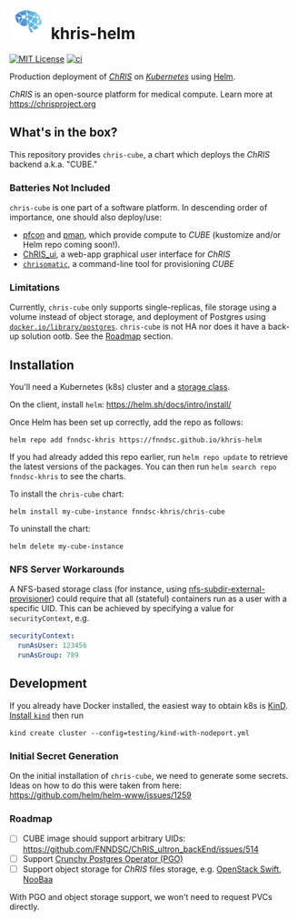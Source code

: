# ![logo](./logo_chris.png) khris-helm

[![MIT License](https://img.shields.io/github/license/fnndsc/khris-helm)](https://github.com/FNNDSC/khris-helm/blob/main/LICENSE)
[![ci](https://github.com/FNNDSC/khris-helm/actions/workflows/ci.yml/badge.svg)](https://github.com/FNNDSC/khris-helm/actions/workflows/ci.yml)

Production deployment of [_ChRIS_](https://chrisproject.org/) on [_Kubernetes_](https://kubernetes.io/)
using [Helm](https://helm.sh/).

_ChRIS_ is an open-source platform for medical compute. Learn more at https://chrisproject.org

## What's in the box?

This repository provides `chris-cube`, a chart which deploys the _ChRIS_ backend a.k.a. "CUBE."

### Batteries Not Included

`chris-cube` is one part of a software platform. In descending order of importance, one should also deploy/use:

- [pfcon](https://github.com/FNNDSC/pfcon) and [pman](https://github.com/FNNDSC/pman), which provide compute to _CUBE_ (kustomize and/or Helm repo coming soon!).
- [ChRIS\_ui](https://github.com/FNNDSC/ChRIS_ui), a web-app graphical user interface for _ChRIS_
- [`chrisomatic`](https://github.com/FNNDSC/chrisomatic), a command-line tool for provisioning _CUBE_

### Limitations

Currently, `chris-cube` only supports single-replicas, file storage using a volume instead of object storage,
and deployment of Postgres using [`docker.io/library/postgres`](https://hub.docker.com/_/postgres). `chris-cube`
is not HA nor does it have a back-up solution ootb. See the [Roadmap](#roadmap) section.

## Installation

You'll need a Kubernetes (k8s) cluster and a [storage class](https://kubernetes.io/docs/concepts/storage/storage-classes/).

On the client, install `helm`: https://helm.sh/docs/intro/install/

Once Helm has been set up correctly, add the repo as follows:

```shell
helm repo add fnndsc-khris https://fnndsc.github.io/khris-helm
```

If you had already added this repo earlier, run `helm repo update` to retrieve
the latest versions of the packages.  You can then run `helm search repo fnndsc-khris` to see the charts.

To install the `chris-cube` chart:

```shell
helm install my-cube-instance fnndsc-khris/chris-cube
```

To uninstall the chart:

```shell
helm delete my-cube-instance
```

### NFS Server Workarounds

A NFS-based storage class (for instance, using [nfs-subdir-external-provisioner](https://github.com/kubernetes-sigs/nfs-subdir-external-provisioner))
could require that all (stateful) containers run as a user with a specific UID. This can be achieved by specifying a value for `securityContext`, e.g.

```yaml
securityContext:
  runAsUser: 123456
  runAsGroup: 789
```

## Development

If you already have Docker installed, the easiest way to obtain k8s is [KinD](https://kind.sigs.k8s.io/).
[Install `kind`](https://kind.sigs.k8s.io/docs/user/quick-start/) then run

```shell
kind create cluster --config=testing/kind-with-nodeport.yml
```

### Initial Secret Generation

On the initial installation of `chris-cube`, we need to generate some secrets.
Ideas on how to do this were taken from here: https://github.com/helm/helm-www/issues/1259

### Roadmap

- [ ] CUBE image should support arbitrary UIDs: https://github.com/FNNDSC/ChRIS_ultron_backEnd/issues/514
- [ ] Support [Crunchy Postgres Operator (PGO)](https://github.com/CrunchyData/postgres-operator/)
- [ ] Support object storage for _ChRIS_ files storage, e.g. [OpenStack Swift](https://wiki.openstack.org/wiki/Swift), [NooBaa](https://www.noobaa.io/)

With PGO and object storage support, we won't need to request PVCs directly.
